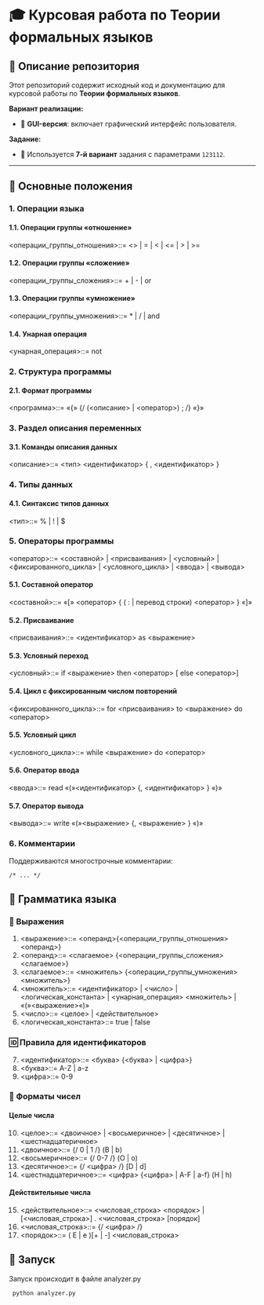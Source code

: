 # 🎓 Курсовая работа по Теории формальных языков

## 📂 Описание репозитория

Этот репозиторий содержит исходный код и документацию для курсовой работы по **Теории формальных языков**.  

**Вариант реализации:**  
- 🌟 **GUI-версия**: включает графический интерфейс пользователя.  

**Задание:**  
- 📜 Используется **7-й вариант** задания с параметрами `123112`.

---

## 🔧 Основные положения

### 1. Операции языка

#### 1.1. Операции группы «отношение»
<операции_группы_отношения>::= <> | = | < | <= | > | >=

#### 1.2. Операции группы «сложение»
<операции_группы_сложения>::= + | - | or

#### 1.3. Операции группы «умножение»
<операции_группы_умножения>::= * | / | and

#### 1.4. Унарная операция
<унарная_операция>::= not

### 2. Структура программы

#### 2.1. Формат программы
<программа>::= «{» {/ (<описание> | <оператор>) ; /} «}»

### 3. Раздел описания переменных

#### 3.1. Команды описания данных
<описание>::= <тип> <идентификатор> { , <идентификатор> }

### 4. Типы данных

#### 4.1. Синтаксис типов данных
<тип>::= % | ! | $

### 5. Операторы программы

<оператор>::= <составной> | <присваивания> | <условный> | <фиксированного_цикла> | <условного_цикла> | <ввода> | <вывода>

#### 5.1. Составной оператор
<составной>::= «[» <оператор> { ( : | перевод строки) <оператор> } «]»

#### 5.2. Присваивание
<присваивания>::= <идентификатор> as <выражение>

#### 5.3. Условный переход
<условный>::= if <выражение> then <оператор> [ else <оператор>]

#### 5.4. Цикл с фиксированным числом повторений
<фиксированного_цикла>::= for <присваивания> to <выражение> do <оператор>

#### 5.5. Условный цикл
<условного_цикла>::= while <выражение> do <оператор>

#### 5.6. Оператор ввода
<ввода>::= read «(»<идентификатор> {, <идентификатор> } «)»

#### 5.7. Оператор вывода
<вывода>::= write «(»<выражение> {, <выражение> } «)»

### 6. Комментарии

Поддерживаются многострочные комментарии:
```plaintext
/* ... */
```

## 📜 Грамматика языка

### 📐 Выражения

1. <выражение>::= <операнд>{<операции_группы_отношения> <операнд>}
2. <операнд>::= <слагаемое> {<операции_группы_сложения> <слагаемое>}
3. <слагаемое>::= <множитель> {<операции_группы_умножения> <множитель>}
4. <множитель>::= <идентификатор> | <число> | <логическая_константа> | <унарная_операция> <множитель> | «(»<выражение>«)»
5. <число>::= <целое> | <действительное>
6. <логическая_константа>::= true | false
   
### 🆔 Правила для идентификаторов
7. <идентификатор>::= <буква> {<буква> | <цифра>}
8. <буква>::= A-Z | a-z
9. <цифра>::= 0-9
    
### 🔢 Форматы чисел

#### Целые числа
10. <целое>::= <двоичное> | <восьмеричное> | <десятичное> | <шестнадцатеричное>
11. <двоичное>::= {/ 0 | 1 /} (B | b)
12. <восьмеричное>::= {/ 0-7 /} (O | o)
13. <десятичное>::= {/ <цифра> /} [D | d]
14. <шестнадцатеричное>::= <цифра> {<цифра> | A-F | a-f} (H | h)
    
#### Действительные числа
15. <действительное>::= <числовая_строка> <порядок> | [<числовая_строка>] . <числовая_строка> [порядок]
16. <числовая_строка>::= {/ <цифра> /}
17. <порядок>::= ( E | e )[+ | -] <числовая_строка>

## 🚀 Запуск

Запуск происходит в файле analyzer.py
```
 python analyzer.py
```
